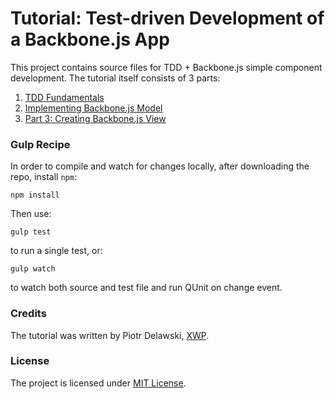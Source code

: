 # Tutorial: Test-driven Development of a Backbone.js App

This project contains source files for TDD + Backbone.js simple component development.
The tutorial itself consists of 3 parts:

1. [TDD Fundamentals](./docs/tutorial-part1.md)
2. [Implementing Backbone.js Model](./docs/tutorial-part2.md)
3. [Part 3: Creating Backbone.js View](./docs/tutorial-part3.md)

### Gulp Recipe

In order to compile and watch for changes locally, after downloading the repo, install `npm`:

```
npm install
```

Then use:

```
gulp test
```

to run a single test, or:

```
gulp watch
```

to watch both source and test file and run QUnit on change event.

### Credits

The tutorial was written by Piotr Delawski, [XWP](http://xwp.co).

### License

The project is licensed under [MIT License](LICENSE).
